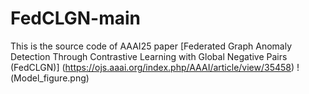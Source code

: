 # FedCLGN-main
This is the source code of AAAI25 paper [Federated Graph Anomaly Detection Through Contrastive Learning with Global Negative Pairs (FedCLGN)] (https://ojs.aaai.org/index.php/AAAI/article/view/35458)
!(Model_figure.png)
